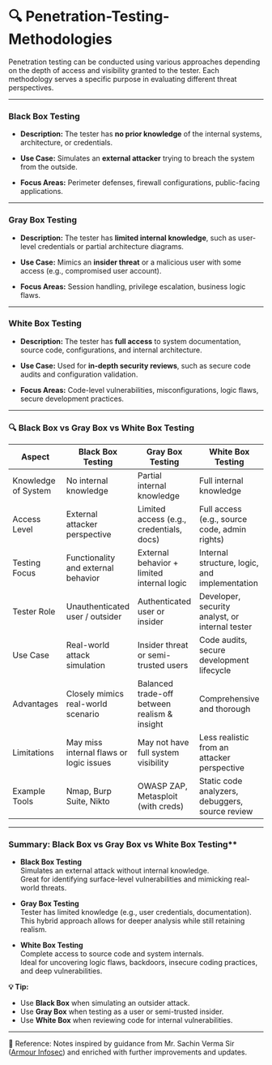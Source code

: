 
# 🔍 **Penetration-Testing-Methodologies**

Penetration testing can be conducted using various approaches depending on the depth of access and visibility granted to the tester. Each methodology serves a specific purpose in evaluating different threat perspectives.

---

###  **Black Box Testing**

* **Description:**
  The tester has **no prior knowledge** of the internal systems, architecture, or credentials.

* **Use Case:**
  Simulates an **external attacker** trying to breach the system from the outside.

* **Focus Areas:**
  Perimeter defenses, firewall configurations, public-facing applications.

---

###  **Gray Box Testing**

* **Description:**
  The tester has **limited internal knowledge**, such as user-level credentials or partial architecture diagrams.

* **Use Case:**
  Mimics an **insider threat** or a malicious user with some access (e.g., compromised user account).

* **Focus Areas:**
  Session handling, privilege escalation, business logic flaws.

---

###  **White Box Testing**

* **Description:**
  The tester has **full access** to system documentation, source code, configurations, and internal architecture.

* **Use Case:**
  Used for **in-depth security reviews**, such as secure code audits and configuration validation.

* **Focus Areas:**
  Code-level vulnerabilities, misconfigurations, logic flaws, secure development practices.

---

### 🔍 **Black Box vs Gray Box vs White Box Testing**

| Aspect             | Black Box Testing                      | Gray Box Testing                             | White Box Testing                                  |
|--------------------|----------------------------------------|----------------------------------------------|----------------------------------------------------|
| Knowledge of System | No internal knowledge                 | Partial internal knowledge                   | Full internal knowledge                            |
| Access Level        | External attacker perspective         | Limited access (e.g., credentials, docs)     | Full access (e.g., source code, admin rights)      |
| Testing Focus       | Functionality and external behavior   | External behavior + limited internal logic   | Internal structure, logic, and implementation      |
| Tester Role         | Unauthenticated user / outsider       | Authenticated user or insider                | Developer, security analyst, or internal tester    |
| Use Case            | Real-world attack simulation          | Insider threat or semi-trusted users         | Code audits, secure development lifecycle          |
| Advantages          | Closely mimics real-world scenario    | Balanced trade-off between realism & insight | Comprehensive and thorough                         |
| Limitations         | May miss internal flaws or logic issues | May not have full system visibility         | Less realistic from an attacker perspective        |
| Example Tools       | Nmap, Burp Suite, Nikto               | OWASP ZAP, Metasploit (with creds)           | Static code analyzers, debuggers, source review    |

---

###  Summary: Black Box vs Gray Box vs White Box Testing**

- **Black Box Testing**  
  Simulates an external attack without internal knowledge.  
  Great for identifying surface-level vulnerabilities and mimicking real-world threats.

- **Gray Box Testing**  
  Tester has limited knowledge (e.g., user credentials, documentation).  
  This hybrid approach allows for deeper analysis while still retaining realism.

- **White Box Testing**  
  Complete access to source code and system internals.  
  Ideal for uncovering logic flaws, backdoors, insecure coding practices, and deep vulnerabilities.

**💡 Tip:**  
- Use **Black Box** when simulating an outsider attack.  
- Use **Gray Box** when testing as a user or semi-trusted insider.  
- Use **White Box** when reviewing code for internal vulnerabilities.

---

📖 Reference: Notes inspired by guidance from Mr. Sachin Verma Sir ([Armour Infosec](https://www.armourinfosec.com/)) and enriched with further improvements and updates.

